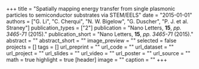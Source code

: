 +++
title = "Spatially mapping energy transfer from single plasmonic particles to semiconductor substrates via STEM/EELS"
date = "2015-01-01"
authors = ["G. Li", "C. Cherqui", "N. W. Bigelow", "G. Duscher", "P. J. et al. Straney"]
publication_types = ["2"]
publication = "Nano Letters, **15**, _pp. 3465-71_ (2015)."
publication_short = "Nano Letters, **15**, _pp. 3465-71_ (2015)."
abstract = ""
abstract_short = ""
image_preview = ""
selected = false
projects = []
tags = []
url_preprint = ""
url_code = ""
url_dataset = ""
url_project = ""
url_slides = ""
url_video = ""
url_poster = ""
url_source = ""
math = true
highlight = true
[header]
image = ""
caption = ""
+++
